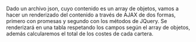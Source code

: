Dado un archivo json, cuyo contenido es un array de objetos, vamos a hacer un renderizado del contenido a través de AJAX de dos formas, primero con promesas y segundo con los métodos de JQuery.
Se renderizará en una tabla respetando los campos según el array de objetos, además calcularemos el total de los costes de cada cartera.